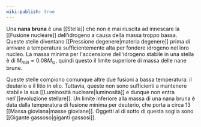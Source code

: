 ```yaml
---
wiki-publish: true
---
```

Una **nana bruna** è una [[Stella]] che non è mai riuscita ad innescare la [[Fusione nucleare]] dell'idrogeno a causa della massa troppo bassa. Queste stelle diventano [[Pressione degenere|materia degenere]] prima di arrivare a temperatura sufficientemente alta per fondere idrogeno nel loro nucleo. La massa minima per l'accensione dell'idrogeno stabile in una stella è di $M_{min}=0.08M_{\odot}$, quindi questo il limite superiore di massa delle nane brune.

Queste stelle compiono comunque altre due fusioni a bassa temperatura: il deuterio e il litio in elio. Tuttavia, queste non sono sufficienti a mantenere stabile la sua [[Luminosità nucleare|luminosità]] e dunque non entra nell'[[evoluzione stellare]]. Un limite inferiore alla massa di una nana bruna è data dalla temperatura di fusione minima per deuterio, che porta a circa 13 [[Massa gioviana|masse gioviane]]. Oggetti al di sotto di questa soglia sono [[Gigante gassoso|giganti gassosi]].